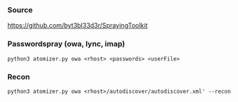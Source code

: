 ### Source
https://github.com/byt3bl33d3r/SprayingToolkit  

### Passwordspray (owa, lync, imap)
```
python3 atomizer.py owa <rhost> <passwords> <userFile>
```

### Recon
```
python3 atomizer.py owa <rhost>/autodiscover/autodiscover.xml' --recon
```


